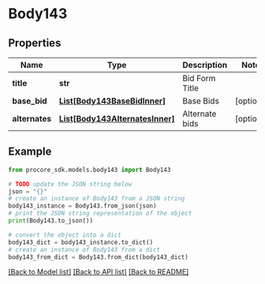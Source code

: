 # Body143


## Properties

Name | Type | Description | Notes
------------ | ------------- | ------------- | -------------
**title** | **str** | Bid Form Title | 
**base_bid** | [**List[Body143BaseBidInner]**](Body143BaseBidInner.md) | Base Bids | [optional] 
**alternates** | [**List[Body143AlternatesInner]**](Body143AlternatesInner.md) | Alternate bids | [optional] 

## Example

```python
from procore_sdk.models.body143 import Body143

# TODO update the JSON string below
json = "{}"
# create an instance of Body143 from a JSON string
body143_instance = Body143.from_json(json)
# print the JSON string representation of the object
print(Body143.to_json())

# convert the object into a dict
body143_dict = body143_instance.to_dict()
# create an instance of Body143 from a dict
body143_from_dict = Body143.from_dict(body143_dict)
```
[[Back to Model list]](../README.md#documentation-for-models) [[Back to API list]](../README.md#documentation-for-api-endpoints) [[Back to README]](../README.md)



